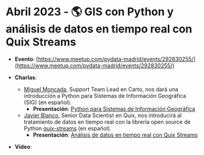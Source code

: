 # Abril 2023 - 🌎 GIS con Python y análisis de datos en tiempo real con Quix Streams

- **Evento**: [https://www.meetup.com/pydata-madrid/events/292830255/](https://www.meetup.com/pydata-madrid/events/292830255/)

- **Charlas**:
  - [Miguel Moncada](https://www.linkedin.com/in/mmoncadaisla/), Support Team Lead en Carto, nos dará una introducción a Python para Sistemas de Información Geográfica (SIG) (en español).
    - **Presentación**: [Python para Sistemas de Información Geográfica](python-para-sistemas-de-informacion-geografica.pdf)
  - [Javier Blanco](https://www.linkedin.com/in/javier-blanco-cordero-71373656/), Senior Data Scientist en Quix, nos introducirá al tratamiento de datos en tiempo real con la librería open source de Python [quix-streams](https://github.com/quixio/quix-streams) (en español).
    - **Presentación**: [Análisis de datos en tiempo real con Quix Streams](analisis-de-datos-en-tiempo-real-con-quix-streams.pdf)

- **Vídeo**: 